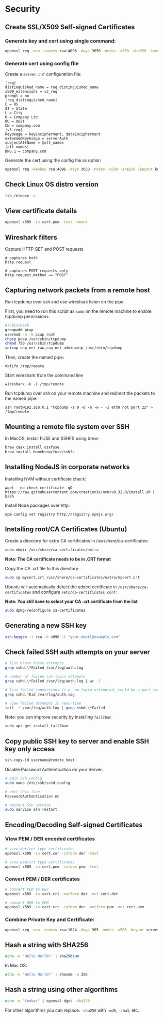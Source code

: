 # Security

## Create SSL/X509 Self-signed Certificates

### Generate key and cert using single command:

```bash
openssl req -new -newkey rsa:4096 -days 3650 -nodes -x509 -sha256 -keyout key.pem -out cert.pem
```

### Generate cert using config file

Create a ```server.cnf``` configuration file:

```
[req]
distinguished_name = req_distinguished_name
x509_extensions = v3_req
prompt = no
[req_distinguished_name]
C = US
ST = State
L = City
O = Company Ltd
OU = Unit
CN = company.com
[v3_req]
keyUsage = keyEncipherment, dataEncipherment
extendedKeyUsage = serverAuth
subjectAltName = @alt_names
[alt_names]
DNS.1 = company.com
```

Generate the cert using the config file as option

```bash
openssl req -newkey rsa:4096 -days 3650 -nodes -x509 -sha256 -keyout key.pem -out cert.pem -config server.cnf
```

## Check Linux OS distro version

```bash
lsb_release -a
```

## View certificate details

```bash
openssl x509 -in cert.pem -text -noout
```

## Wireshark filters

Capture HTTP GET and POST requests
```
# captures both
http.request

# captures POST requests only
http.request.method == "POST"
```

## Capturing network packets from a remote host

Run tcpdump over ssh and use wireshark listen on the pipe

First, you need to run this script as ```sudo``` on the remote machine to enable tcpdump permissions:

```bash
#!/bin/bash
groupadd pcap
usermod -a -G pcap root
chgrp pcap /usr/sbin/tcpdump
chmod 750 /usr/sbin/tcpdump
setcap cap_net_raw,cap_net_admin=eip /usr/sbin/tcpdump
```

Then, create the named pipe:
```
mkfifo /tmp/remote
```
Start wireshark from the command line
```
wireshark -k -i /tmp/remote
```
Run tcpdump over ssh on your remote machine and redirect the packets to the named pipe:
```
ssh root@192.168.0.1 "tcpdump -s 0 -U -n -w - -i eth0 not port 22" > /tmp/remote
```

## Mounting a remote file system over SSH

In MacOS, install FUSE and SSHFS using brew:

```bash
brew cask install osxfuse
brew install homebrew/fuse/sshfs
```


## Installing NodeJS in corporate networks

Installing NVM without certificate check:

```
wget --no-check-certificate -qO- https://raw.githubusercontent.com/creationix/nvm/v0.32.0/install.sh | bash
```

Install Node packages over http:

```
npm config set registry http://registry.npmjs.org/
```

## Installing root/CA Certificates (Ubuntu)

Create a directory for extra CA certificates in /usr/share/ca-certificates:

```bash
sudo mkdir /usr/share/ca-certificates/extra
```

**Note: The CA certificate needs to be in .CRT format**

Copy the CA .crt file to this directory:

```bash
sudo cp mycert.crt /usr/share/ca-certificates/extra/mycert.crt
```

Ubuntu will automatically detect the added certificate in ```/usr/share/ca-certificates``` and configure ```/etc/ca-certificates.conf```:

**Note: You still have to select your CA .crt certificate from the list**

```bash
sudo dpkg-reconfigure ca-certificates
```
## Generating a new SSH key

```bash
ssh-keygen -t rsa -b 4096 -C "your_email@example.com"
```

## Check failed SSH auth attempts on your server

```bash
# list brute-force attempts
grep sshd.\*Failed /var/log/auth.log

# number of failed ssh login attempts
grep sshd.\*Failed /var/log/auth.log | wc -l

# list failed connections (i.e. no login attempted, could be a port scanner, etc)
grep sshd.*Did /var/log/auth.log

# view failed attempts in real-time
tail -f /var/log/auth.log | grep sshd.\*Failed
```
Note: you can improve security by installing ```fail2ban```:
```bash
sudo apt-get install fail2ban
```


## Copy public SSH key to server and enable SSH key only access

```bash
ssh-copy-id username@remote_host
```
Disable Password Authentication on your Server:

```bash
# edit ssh config
sudo nano /etc/ssh/sshd_config

# edit this line
PasswordAuthentication no

# restart SSH service
sudo service ssh restart
```

## Encoding/Decoding Self-signed Certificates

### View PEM / DER encoded certificates

```bash
# view der/cer type certificates
openssl x509 -in cert.cer -inform der -text
```

```bash
# view pem/crt type certificates
openssl x509 -in cert.pem -inform pem -text
```

### Convert PEM / DER certificates

```bash
# convert PEM to DER
openssl x509 -in cert.crt -outform der -out cert.der
```

```bash
# convert DER to PEM
openssl x509 -in cert.crt -inform der -outform pem -out cert.pem
```

### Combine Private Key and Certificate:

```bash 
openssl req -new -newkey rsa:1024 -days 365 -nodes -x509 -keyout server.pem -out server.pem
```

## Hash a string with SHA256

```bash
echo -n 'Hello World!' | sha256sum
```

In Mac OS: 
```bash
echo -n 'Hello World!' | shasum -a 256
```
## Hash a string using other algorithms

```bash
echo -n "foobar" | openssl dgst -sha256
```

For other algorithms you can replace: ```-sha256``` with ```-md5```, ```-sha1```, etc.
